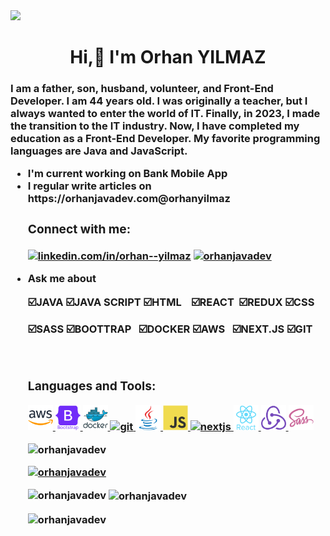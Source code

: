 <img src="https://github.com/orhanjavadev/orhanjavadev/blob/main/kartvizim.jpeg?raw=true">

<h1 align="center">Hi,👋 I'm Orhan YILMAZ

<h3  align center =" >Front-End Developer</h3>

<p align= "justify">I am a father, son, husband, volunteer, and Front-End Developer. I am 44 years old. I was originally a teacher, but I always wanted to enter the world of IT. Finally, in 2023, I made the transition to the IT industry. Now, I have completed my education as a Front-End Developer. My favorite programming languages are Java and JavaScript.</p>

<ul>
  <li> I'm current working on <b> Bank Mobile App </b> </li>
  <li> I regular write articles on https://orhanjavadev.com@orhanyilmaz </li>
 <h3 align="left">Connect with me:</h3>
<p align="left">
<a href="https://linkedin.com/in/linkedin.com/in/orhan--yilmaz" target="blank"><img align="center" src="https://raw.githubusercontent.com/rahuldkjain/github-profile-readme-generator/master/src/images/icons/Social/linked-in-alt.svg" alt="linkedin.com/in/orhan--yilmaz" height="30" width="40" /></a>
<a href="https://discord.gg/orhanjavadev" target="blank"><img align="center" src="https://raw.githubusercontent.com/rahuldkjain/github-profile-readme-generator/master/src/images/icons/Social/discord.svg" alt="orhanjavadev" height="30" width="40" /></a>
</p>
 <li> Ask me about 
    <p>☑️JAVA&nbsp;☑️JAVA SCRIPT&nbsp;☑️HTML&nbsp;&nbsp;&nbsp;&nbsp;☑️REACT&nbsp;&nbsp;☑️REDUX ☑️CSS&nbsp;</p>
    ☑️SASS&nbsp;☑️BOOTTRAP&nbsp;&nbsp;&nbsp;☑️DOCKER&nbsp;☑️AWS&nbsp;&nbsp;&nbsp;☑️NEXT.JS&nbsp;☑️GIT </p>&nbsp;
<h3 align="left">Languages and Tools:</h3>
<p align="left"> <a href="https://aws.amazon.com" target="_blank" rel="noreferrer"> <img src="https://raw.githubusercontent.com/devicons/devicon/master/icons/amazonwebservices/amazonwebservices-original-wordmark.svg" alt="aws" width="40" height="40"/> </a> <a href="https://getbootstrap.com" target="_blank" rel="noreferrer"> <img src="https://raw.githubusercontent.com/devicons/devicon/master/icons/bootstrap/bootstrap-plain-wordmark.svg" alt="bootstrap" width="40" height="40"/> </a> <a href="https://www.docker.com/" target="_blank" rel="noreferrer"> <img src="https://raw.githubusercontent.com/devicons/devicon/master/icons/docker/docker-original-wordmark.svg" alt="docker" width="40" height="40"/> </a> <a href="https://git-scm.com/" target="_blank" rel="noreferrer"> <img src="https://www.vectorlogo.zone/logos/git-scm/git-scm-icon.svg" alt="git" width="40" height="40"/> </a> <a href="https://www.java.com" target="_blank" rel="noreferrer"> <img src="https://raw.githubusercontent.com/devicons/devicon/master/icons/java/java-original.svg" alt="java" width="40" height="40"/> </a> <a href="https://developer.mozilla.org/en-US/docs/Web/JavaScript" target="_blank" rel="noreferrer"> <img src="https://raw.githubusercontent.com/devicons/devicon/master/icons/javascript/javascript-original.svg" alt="javascript" width="40" height="40"/> </a> <a href="https://nextjs.org/" target="_blank" rel="noreferrer"> <img src="https://cdn.worldvectorlogo.com/logos/nextjs-2.svg" alt="nextjs" width="40" height="40"/> </a> <a href="https://reactjs.org/" target="_blank" rel="noreferrer"> <img src="https://raw.githubusercontent.com/devicons/devicon/master/icons/react/react-original-wordmark.svg" alt="react" width="40" height="40"/> </a> <a href="https://redux.js.org" target="_blank" rel="noreferrer"> <img src="https://raw.githubusercontent.com/devicons/devicon/master/icons/redux/redux-original.svg" alt="redux" width="40" height="40"/> </a> <a href="https://sass-lang.com" target="_blank" rel="noreferrer"> <img src="https://raw.githubusercontent.com/devicons/devicon/master/icons/sass/sass-original.svg" alt="sass" width="40" height="40"/> </a> </p>

<p align="left"> <img src="https://komarev.com/ghpvc/?username=orhanjavadev&label=Profile%20views&color=0e75b6&style=flat" alt="orhanjavadev" /> </p>

<p align="left"> <a href="https://github.com/ryo-ma/github-profile-trophy"><img src="https://github-profile-trophy.vercel.app/?username=orhanjavadev" alt="orhanjavadev" /></a> </p>



<p><img align="left" src="https://github-readme-stats.vercel.app/api/top-langs?username=orhanjavadev&show_icons=true&locale=en&layout=compact" alt="orhanjavadev" /></p>

<p>&nbsp;<img align="center" src="https://github-readme-stats.vercel.app/api?username=orhanjavadev&show_icons=true&locale=en" alt="orhanjavadev" /></p>

<p><img align="center" src="https://github-readme-streak-stats.herokuapp.com/?user=orhanjavadev&" alt="orhanjavadev" /></p> 


    
  

 




  </li>
</ul>
